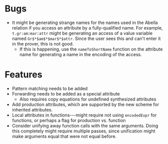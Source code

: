 
Bugs
======================================================================
* It might be generating strange names for the names used in the
  Abella relation if you access an attribute by a fully-qualified
  name.  For example, `t.gr:am:mar:attr` might be generating an access
  of a value variable named `Gr$*$am$*$mar$*$attr`.  Since the user
  sees this and can't enter it in the prover, this is not good.
  + If this is happening, use the `nameToShortName` function on the
    attribute name for generating a name in the encoding of the
    access.


Features
======================================================================
* Pattern matching needs to be added
* Forwarding needs to be added as a special attribute
  + Also requires copy equations for undefined synthesized attributes
* Add production attributes, which are supported by the new scheme for
  inherited attributes.
* Local attributes in functions---might require not using
  `encodedExpr` for functions, or perhaps a flag for production
  vs. function
* Consider unifying away function calls with the same arguments.
  Doing this completely might require multiple passes, since
  unification might make arguments equal that were not equal before.

